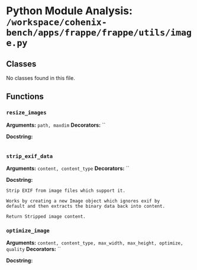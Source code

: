 # Python Module Analysis: `/workspace/cohenix-bench/apps/frappe/frappe/utils/image.py`

## Classes

No classes found in this file.


## Functions

### `resize_images`
**Arguments:** `path, maxdim`
**Decorators:** ``

**Docstring:**
```

```
### `strip_exif_data`
**Arguments:** `content, content_type`
**Decorators:** ``

**Docstring:**
```
Strip EXIF from image files which support it.

Works by creating a new Image object which ignores exif by
default and then extracts the binary data back into content.

Return Stripped image content.
```
### `optimize_image`
**Arguments:** `content, content_type, max_width, max_height, optimize, quality`
**Decorators:** ``

**Docstring:**
```

```

